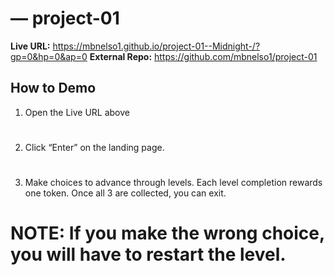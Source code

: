 # <Project Title> — project-01

**Live URL:** https://mbnelso1.github.io/project-01--Midnight-/?gp=0&hp=0&ap=0
**External Repo:** https://github.com/mbnelso1/project-01


## How to Demo 
1) Open the Live URL above
   #
2) Click “Enter” on the landing page.
   #
3) Make choices to advance through levels. Each level completion rewards one token. Once all 3 are collected, you can exit.

# NOTE: If you make the wrong choice, you will have to restart the level.

